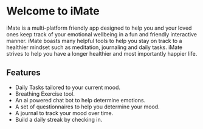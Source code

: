 # Welcome to iMate
iMate is a multi-platform friendly app designed to help you and your loved ones keep track of your emotional wellbeing in a fun and friendly interactive manner. 
iMate boasts many helpful tools to help you stay on track to a healthier mindset such as meditation, journaling and daily tasks.
iMate strives to help you have a longer healthier and most importantly happier life.

## Features 
- Daily Tasks tailored to your current mood.
- Breathing Exercise tool.
- An ai powered chat bot to help determine emotions.
- A set of questionnaires to help you determine your mood.
- A journal to track your mood over time.
- Build a daily streak by checking in.
